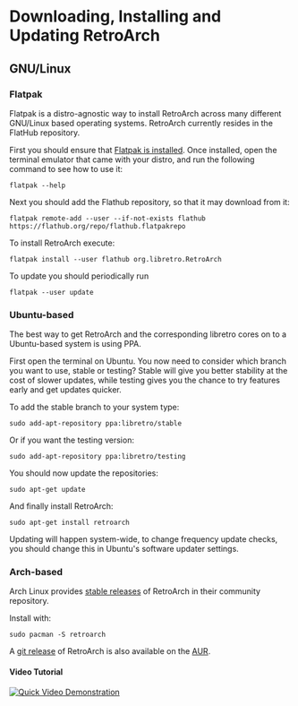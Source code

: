 # Downloading, Installing and Updating RetroArch

## GNU/Linux

### Flatpak

Flatpak is a distro-agnostic way to install RetroArch across many different GNU/Linux based operating systems. RetroArch currently resides in the FlatHub repository.

First you should ensure that [Flatpak is installed](http://flatpak.org/getting.html). Once installed, open the terminal emulator that came with your distro, and run the following command to see how to use it:

```
flatpak --help
```

Next you should add the Flathub repository, so that it may download from it:

```
flatpak remote-add --user --if-not-exists flathub https://flathub.org/repo/flathub.flatpakrepo
```

To install RetroArch execute:

```
flatpak install --user flathub org.libretro.RetroArch
```

To update you should periodically run

```
flatpak --user update
```

### Ubuntu-based

The best way to get RetroArch and the corresponding libretro cores on to a Ubuntu-based system is using PPA.

First open the terminal on Ubuntu. You now need to consider which branch you want to use, stable or testing? Stable will give you better stability at the cost of slower updates, while testing gives you the chance to try features early and get updates quicker.

To add the stable branch to your system type:

```
sudo add-apt-repository ppa:libretro/stable
```

Or if you want the testing version:

```
sudo add-apt-repository ppa:libretro/testing
```

You should now update the repositories:

```
sudo apt-get update
```

And finally install RetroArch:

```
sudo apt-get install retroarch
```

Updating will happen system-wide, to change frequency update checks, you should change this in Ubuntu's software updater settings.

### Arch-based

Arch Linux provides [stable releases](https://www.archlinux.org/packages/community/x86_64/retroarch/) of RetroArch in their community repository.

Install with:

```
sudo pacman -S retroarch
```

A [git release](https://aur.archlinux.org/packages/retroarch-git) of RetroArch is also available on the [AUR](https://aur.archlinux.org/).

#### Video Tutorial

[![Quick Video Demonstration](http://img.youtube.com/vi/hu-TW02bhhY/0.jpg)](http://www.youtube.com/watch?v=hu-TW02bhhY)
